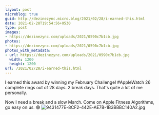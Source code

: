 ```yaml
---
layout: post
microblog: true
guid: http://dezinezync.micro.blog/2021/02/28/i-earned-this.html
date: 2021-02-28T19:54:56+0530
type: post
images:
- https://dezinezync.com/uploads/2021/0590c7b1cb.jpg
photos:
- https://dezinezync.com/uploads/2021/0590c7b1cb.jpg
photos_with_metadata:
- url: https://dezinezync.com/uploads/2021/0590c7b1cb.jpg
  width: 1200
  height: 1200
url: /2021/02/28/i-earned-this.html
---
```

I earned this award by winning my February Challenge! #AppleWatch 26 complete rings out of 28 days. 2 break days. That's quite a lot of me personally. 

Now I need a break and a slow March. Come on Apple Fitness Algorithms, go easy on us. 😅
![9431477E-8CF2-442E-AE7B-1B3BBBC140A2.jpg](https://dezinezync.com/uploads/2021/0590c7b1cb.jpg)
